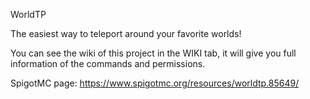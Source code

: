 WorldTP

The easiest way to teleport around your favorite worlds!

You can see the wiki of this project in the WIKI tab, it will give you full information of the commands and permissions.

SpigotMC page: https://www.spigotmc.org/resources/worldtp.85649/
